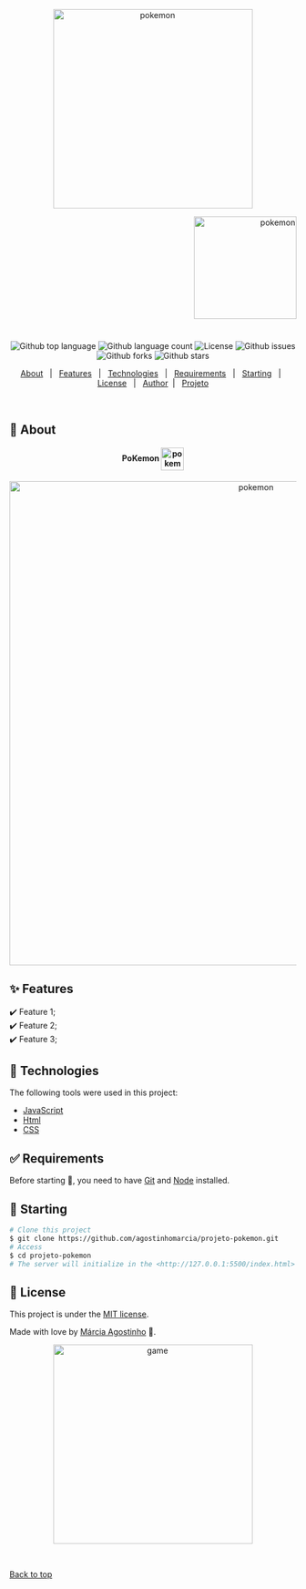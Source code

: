 <p align="center">
   <img src="https://media.giphy.com/media/nMy8HTFQRWpudNwbxQ/giphy.gif" alt="pokemon" width="350"/>
</p>

<p align="right">
   <img src="https://media.giphy.com/media/DTuTMRAQ4EVGBbtpkg/giphy.gif" alt="pokemon" width="180"/>
</p>




<h1 align="center"></h1>

<p align="center">
  <img alt="Github top language" src="https://img.shields.io/github/languages/top/agostinhomarcia/projeto-pokemon?color=b60999">

  <img alt="Github language count" src="https://img.shields.io/github/languages/count/agostinhomarcia/projeto-pokemon?color=b60999">

  <!-- <img alt="Repository size" src="https://img.shields.io/agostinhomarcia/projeto-pokemon?color=008B8B"> -->

 <img alt="License" src="https://img.shields.io/github/license/agostinhomarcia/projeto-pokemon?color=B60999">

   <img alt="Github issues" src="https://img.shields.io/github/issues/agostinhomarcia/projeto-pokemon?color=b60999" /> 

   <img alt="Github forks" src="https://img.shields.io/github/forks/agostinhomarcia/projeto-pokemon?color=b60999" /> 

   <img alt="Github stars" src="https://img.shields.io/github/stars/agostinhomarcia/projeto-pokemon?color=b60999" /> 
</p>


<p align="center">
  <a href="#dart-about">About</a> &#xa0; | &#xa0; 
  <a href="#sparkles-features">Features</a> &#xa0; | &#xa0;
  <a href="#rocket-technologies">Technologies</a> &#xa0; | &#xa0;
  <a href="#white_check_mark-requirements">Requirements</a> &#xa0; | &#xa0;
  <a href="#checkered_flag-starting">Starting</a> &#xa0; | &#xa0;
  <a href="#memo-license">License</a> &#xa0; | &#xa0;
  <a href="https://github.com/agostinhomarcia" target="_blank">Author</a>&#xa0; | &#xa0
  <a href="#" target="_blank" rel="noopener noreferrer">Projeto</a>
</p>

<br>

## :dart: About ##


<h4 align="center"> PoKemon  <img src="https://media.giphy.com/media/VvQxlFHk11sM9AZwjv/giphy.gif" alt="pokemon" width="40" align="center"/>  </h4>

<p align="center">
   <img src="https://media.giphy.com/media/KE66gZrgDwqiqN1fHe/giphy.gif" alt="pokemon" width="850"/>
</p>


## :sparkles: Features ##

:heavy_check_mark: Feature 1;\
:heavy_check_mark: Feature 2;\
:heavy_check_mark: Feature 3;

## :rocket: Technologies ##

The following tools were used in this project:


- [JavaScript](https://developer.mozilla.org/pt-BR/docs/Web/JavaScript) 
- [Html](https://developer.mozilla.org/pt-BR/docs/Web/HTML/Element/html/)  
- [CSS](https://developer.mozilla.org/pt-BR/docs/Web/CSS)  


## :white_check_mark: Requirements ##

Before starting :checkered_flag:, you need to have [Git](https://git-scm.com) and [Node](https://nodejs.org/en/) installed.

## :checkered_flag: Starting ##


```bash
# Clone this project
$ git clone https://github.com/agostinhomarcia/projeto-pokemon.git
# Access
$ cd projeto-pokemon
# The server will initialize in the <http://127.0.0.1:5500/index.html>
```


## :memo: License ##


This project is under the [MIT license](./License).

Made with love by [Márcia Agostinho](https://github.com/agostinhomarcia) 🚀.




<p align="center">
   <img src="https://media.giphy.com/media/KDCeTkQql6ifS/giphy.gif" alt="game" width="350"/>
</p>

&#xa0;

<a href="#top">Back to top </a>
